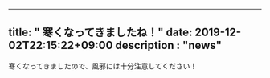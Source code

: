 ---
  title: " 寒くなってきましたね！"
  date: 2019-12-02T22:15:22+09:00
  description : "news"
  ---
  寒くなってきましたので、風邪には十分注意してください！